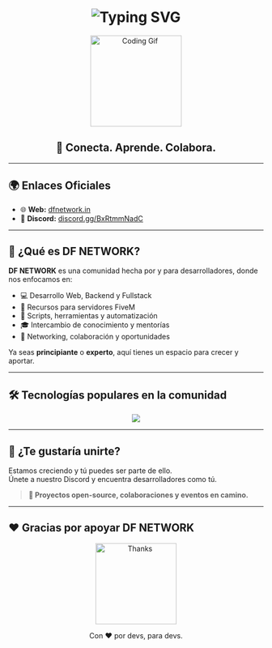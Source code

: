 <h1 align="center">
  <img src="https://readme-typing-svg.herokuapp.com?font=Fira+Code&weight=500&size=30&pause=1000&color=00C7AE&width=500&lines=Bienvenido+a+DF+NETWORK;Comunidad+de+devs+para+devs!" alt="Typing SVG" />
</h1>

<p align="center">
  <img src="https://media.giphy.com/media/iIqmM5tTjmpOB9mpbn/giphy.gif" width="180" alt="Coding Gif" />
</p>

<h2 align="center">🧠 Conecta. Aprende. Colabora.</h2>

---

## 🌍 Enlaces Oficiales

- 🌐 **Web:** [dfnetwork.in](https://dfnetwork.in)  
- 💬 **Discord:** [discord.gg/BxRtmmNadC](https://discord.gg/BxRtmmNadC)

---

## 🚀 ¿Qué es DF NETWORK?

**DF NETWORK** es una comunidad hecha por y para desarrolladores, donde nos enfocamos en:

- 💻 Desarrollo Web, Backend y Fullstack  
- 🧩 Recursos para servidores FiveM  
- 🔧 Scripts, herramientas y automatización  
- 🎓 Intercambio de conocimiento y mentorías  
- 🤝 Networking, colaboración y oportunidades

Ya seas **principiante** o **experto**, aquí tienes un espacio para crecer y aportar.

---

## 🛠 Tecnologías populares en la comunidad

<div align="center">
  <img src="https://skillicons.dev/icons?i=js,ts,nodejs,react,nextjs,nestjs,mysql,mongodb,git,figma" />
</div>

---

## 🤝 ¿Te gustaría unirte?

Estamos creciendo y tú puedes ser parte de ello.  
Únete a nuestro Discord y encuentra desarrolladores como tú.

> **🚨 Proyectos open-source, colaboraciones y eventos en camino.**

---

## ❤️ Gracias por apoyar DF NETWORK

<p align="center">
  <img src="https://media.giphy.com/media/13HgwGsXF0aiGY/giphy.gif" width="160" alt="Thanks" />
</p>

<p align="center">
  Con ❤️ por devs, para devs.
</p>




